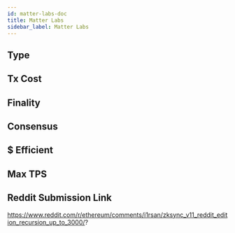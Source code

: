```yaml
---
id: matter-labs-doc
title: Matter Labs
sidebar_label: Matter Labs
---
```


## Type

## Tx Cost

## Finality

## Consensus

## $ Efficient

## Max TPS

## Reddit Submission Link

https://www.reddit.com/r/ethereum/comments/i1rsan/zksync_v11_reddit_edition_recursion_up_to_3000/?
